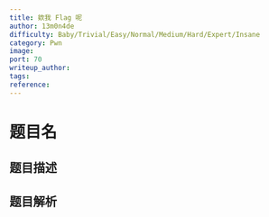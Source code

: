 ```yaml
---
title: 欸我 Flag 呢
author: 13m0n4de
difficulty: Baby/Trivial/Easy/Normal/Medium/Hard/Expert/Insane
category: Pwn
image:
port: 70
writeup_author:
tags:
reference:
---
```


# 题目名

## 题目描述

<description>

## 题目解析

<analysis>
